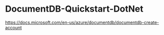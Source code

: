 # DocumentDB-Quickstart-DotNet
https://docs.microsoft.com/en-us/azure/documentdb/documentdb-create-account
